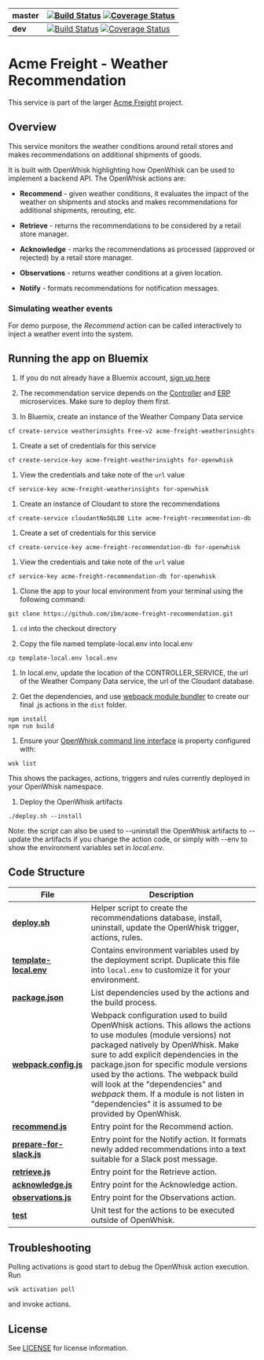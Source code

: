 | **master** | [![Build Status](https://travis-ci.org/IBM/acme-freight-recommendation.svg?branch=master)](https://travis-ci.org/IBM/acme-freight-recommendation) [![Coverage Status](https://coveralls.io/repos/github/IBM/acme-freight-recommendation/badge.svg?branch=master)](https://coveralls.io/github/IBM/acme-freight-recommendation?branch=master) |
| ----- | ----- |
| **dev** | [![Build Status](https://travis-ci.org/IBM/acme-freight-recommendation.svg?branch=dev)](https://travis-ci.org/IBM/acme-freight-recommendation) [![Coverage Status](https://coveralls.io/repos/github/IBM/acme-freight-recommendation/badge.svg?branch=dev)](https://coveralls.io/github/IBM/acme-freight-recommendation?branch=dev)|

# Acme Freight - Weather Recommendation

This service is part of the larger [Acme Freight](https://github.com/ibm/acme-freight) project.

## Overview

This service monitors the weather conditions around retail stores and makes recommendations on additional shipments of goods.

It is built with OpenWhisk highlighting how OpenWhisk can be used to implement a backend API. The OpenWhisk actions are:

  * **Recommend** - given weather conditions, it evaluates the impact of the weather on shipments and stocks and makes recommendations for additional shipments, rerouting, etc.

  * **Retrieve** - returns the recommendations to be considered by a retail store manager.

  * **Acknowledge** - marks the recommendations as processed (approved or rejected) by a retail store manager.

  * **Observations** - returns weather conditions at a given location.

  * **Notify** - formats recommendations for notification messages.

### Simulating weather events

For demo purpose, the *Recommend* action can be called interactively to inject a weather event into the system.

## Running the app on Bluemix

1. If you do not already have a Bluemix account, [sign up here](https://ibm.com/bluemix)

1. The recommendation service depends on the [Controller](https://github.com/ibm/acme-freight-controller) and [ERP](https://github.com/ibm/acme-freight-erp) microservices. Make sure to deploy them first.

1. In Bluemix, create an instance of the Weather Company Data service

  ```
  cf create-service weatherinsights Free-v2 acme-freight-weatherinsights
  ```

1. Create a set of credentials for this service

  ```
  cf create-service-key acme-freight-weatherinsights for-openwhisk
  ```

1. View the credentials and take note of the `url` value

  ```
  cf service-key acme-freight-weatherinsights for-openwhisk
  ```

1. Create an instance of Cloudant to store the recommendations

  ```
  cf create-service cloudantNoSQLDB Lite acme-freight-recommendation-db
  ```

1. Create a set of credentials for this service

  ```
  cf create-service-key acme-freight-recommendation-db for-openwhisk
  ```

1. View the credentials and take note of the `url` value

  ```
  cf service-key acme-freight-recommendation-db for-openwhisk
  ```

1. Clone the app to your local environment from your terminal using the following command:

  ```
  git clone https://github.com/ibm/acme-freight-recommendation.git
  ```

1. `cd` into the checkout directory

1. Copy the file named template-local.env into local.env

  ```
  cp template-local.env local.env
  ```

1. In local.env, update the location of the CONTROLLER_SERVICE, the url of the Weather Company Data service, the url of the Cloudant database.

1. Get the dependencies, and use [webpack module bundler](https://webpack.github.io/) to create our final .js actions in the `dist` folder.

  ```
  npm install
  npm run build
  ```

1. Ensure your [OpenWhisk command line interface](https://console.ng.bluemix.net/openwhisk/cli) is property configured with:

  ```
  wsk list
  ```

  This shows the packages, actions, triggers and rules currently deployed in your OpenWhisk namespace.

1. Deploy the OpenWhisk artifacts

  ```
  ./deploy.sh --install
  ```

  Note: the script can also be used to --uninstall the OpenWhisk artifacts to --update the artifacts if you change the action code, or simply with --env to show the environment variables set in *local.env*.

## Code Structure

| File | Description |
| ---- | ----------- |
|[**deploy.sh**](deploy.sh)|Helper script to create the recommendations database, install, uninstall, update the OpenWhisk trigger, actions, rules.|
|[**template-local.env**](template-local.env)|Contains environment variables used by the deployment script. Duplicate this file into `local.env` to customize it for your environment.|
|[**package.json**](package.json)|List dependencies used by the actions and the build process.|
|[**webpack.config.js**](webpack.config.js)|Webpack configuration used to build OpenWhisk actions. This allows the actions to use modules (module versions) not packaged natively by OpenWhisk. Make sure to add explicit dependencies in the package.json for specific module versions used by the actions. The webpack build will look at the "dependencies" and *webpack* them. If a module is not listen in "dependencies" it is assumed to be provided by OpenWhisk.|
|[**recommend.js**](actions/recommend.js)|Entry point for the Recommend action.|
|[**prepare-for-slack.js**](actions/prepare-for-slack.js)|Entry point for the Notify action. It formats newly added recommendations into a text suitable for a Slack post message.|
|[**retrieve.js**](actions/retrieve.js)|Entry point for the Retrieve action.|
|[**acknowledge.js**](actions/acknowledge.js)|Entry point for the Acknowledge action.|
|[**observations.js**](actions/observations.js)|Entry point for the Observations action.|
|[**test**](test)|Unit test for the actions to be executed outside of OpenWhisk.|

## Troubleshooting

Polling activations is good start to debug the OpenWhisk action execution. Run
```
wsk activation poll
```
and invoke actions.

## License

See [LICENSE](LICENSE) for license information.

